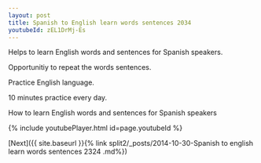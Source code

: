 ```yaml
---
layout: post
title: Spanish to English learn words sentences 2034 
youtubeId: zEL1DrMj-Es
---
```

 
 
Helps to learn English words and sentences for Spanish speakers.

Opportunitiy to repeat the words sentences. 

Practice English language. 
 
10 minutes practice every day. 
 
How to learn English words and sentences for Spanish speakers 
 
{% include youtubePlayer.html id=page.youtubeId %}
 
 
[Next]({{ site.baseurl }}{% link  split2/_posts/2014-10-30-Spanish to english learn words sentences 2324 .md%})
 
